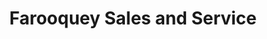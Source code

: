 ---
title: "Farooquey Sales and Service"
url: /toronto/farooquey-sales-and-service/
shop: Autowerkstatt
---